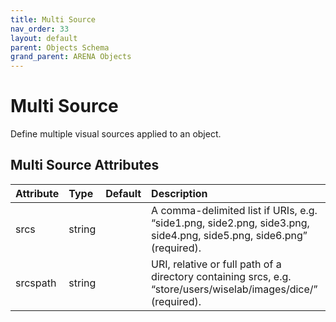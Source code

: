 ```yaml
---
title: Multi Source
nav_order: 33
layout: default
parent: Objects Schema
grand_parent: ARENA Objects
---
```


<!--CAUTION: This file is autogenerated from https://github.com/arenaxr/arena-schemas. Changes made here may be overwritten.-->


Multi Source
============


Define multiple visual sources applied to an object.

Multi Source Attributes
------------------------

|Attribute|Type|Default|Description|Required|
| :--- | :--- | :--- | :--- | :--- |
|srcs|string||A comma-delimited list if URIs, e.g. “side1.png, side2.png, side3.png, side4.png, side5.png, side6.png” (required).|Yes|
|srcspath|string||URI, relative or full path of a directory containing srcs, e.g. “store/users/wiselab/images/dice/” (required).|Yes|
